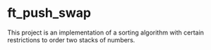 # ft_push_swap
This project is an implementation of a sorting algorithm with certain restrictions to order two stacks of numbers.
